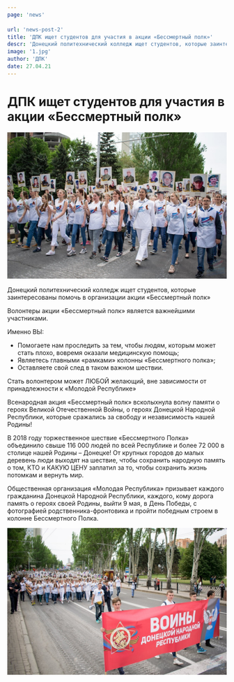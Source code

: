 ```yaml
---
page: 'news'

url: 'news-post-2'
title: 'ДПК ищет студентов для участия в акции «Бессмертный полк»'
descr: 'Донецкий политехнический колледж ищет студентов, которые заинтересованы помочь в организации акции «Бессмертный полк»'
image: '1.jpg'
author: 'ДПК'
date: 27.04.21
---
```


# ДПК ищет студентов для участия в акции «Бессмертный полк»

![Фото со студентами](1.jpg)

Донецкий политехнический колледж ищет студентов, которые заинтересованы помочь в организации акции «Бессмертный полк»

Волонтеры акции «Бессмертный полк» является важнейшими участниками.

Именно ВЫ:

- Помогаете нам проследить за тем, чтобы людям, которым может стать плохо, вовремя оказали медицинскую помощь;
- Являетесь главными «рамками» колонны «Бессмертного полка»;
- Оставляете свой след в таком важном шествии.

Стать волонтером может ЛЮБОЙ желающий, вне зависимости от принадлежности к «Молодой Республике»

Всенародная акция «Бессмертный полк» всколыхнула волну памяти о героях Великой Отечественной Войны, о героях Донецкой Народной Республики, которые сражались за свободу и независимость нашей Родины!

В 2018 году торжественное шествие «Бессмертного Полка» объединило свыше 116 000 людей по всей Республике и более 72 000 в столице нашей Родины – Донецке! От крупных городов до малых деревень люди выходят на шествие, чтобы сохранить народную память о том, КТО и КАКУЮ ЦЕНУ заплатил за то, чтобы сохранить жизнь потомкам и вернуть мир.

Общественная организация «Молодая Республика» призывает каждого гражданина Донецкой Народной Республики, каждого, кому дорога память о героях своей Родины, выйти 9 мая, в День Победы, с фотографией родственника-фронтовика и пройти победным строем в колонне Бессмертного Полка.

![Фото со студентами](2.jpg)
